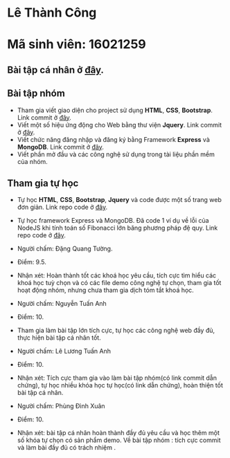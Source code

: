 # Lê Thành Công
# Mã sinh viên: 16021259

## Bài tập cá nhân ở [đây](https://github.com/kedumuc1712/INT2208-2-2018/tree/master/LeThanhCong/Bai%20Tap%20Tuan%206).

## Bài tập nhóm
- Tham gia viết giao diện cho project sử dụng **HTML**, **CSS**, **Bootstrap**. Link commit ở [đây](https://github.com/ACD-Team/INT2208-2-2018/commit/51cb733fa3b5a4985eaf507bc9c0c2d572589999).
- Viết một số hiệu ứng động cho Web bằng thư viện **Jquery**. Link commit ở [đây](https://github.com/ACD-Team/INT2208-2-2018/commit/51cb733fa3b5a4985eaf507bc9c0c2d572589999).
- Viết chức năng đăng nhập và đăng ký bằng Framework **Express** và **MongoDB**. Link commit ở [đây](https://github.com/ACD-Team/INT2208-2-2018/commit/d99d8917d59c0ee39101f0637172a08cb9ed9a2f).
- Viết phần mở đầu và các công nghệ sử dụng trong tài liệu phần mềm của nhóm.

## Tham gia tự học
- Tự học **HTML**, **CSS**, **Bootstrap**, **Jquery** và code được một số trang web đơn giản. Link repo code ở [đây](https://github.com/kedumuc1712/web).
- Tự học framework Express và MongoDB. Đã code 1 ví dụ về lỗi của NodeJS khi tính toán số Fibonacci lớn băng phương pháp đệ quy. Link repo code ở [đây](https://github.com/kedumuc1712/NodeJS-Fibonacci).

- Người chấm: Đặng Quang Tường.
- Điểm: 9.5.
- Nhận xét: Hoàn thành tốt các khoá học yêu cầu, tích cực tìm hiểu các khoá học tuỳ chọn và có các file demo công nghệ tự chọn, tham gia tốt hoạt động nhóm, nhưng chưa tham gia dịch tóm tắt khoá học.

- Người chấm: Nguyễn Tuấn Anh
- Điểm: 10.
- Tham gia làm bài tập lớn tích cực, tự học các công nghệ web đầy đủ, thực hiện bài tập cá nhân tốt.


- Người chấm: Lê Lương Tuấn Anh
- Điểm: 10.
- Nhận xét: Tích cực tham gia vào làm bài tập nhóm(có link commit dẫn chứng), tự học nhiều khóa học tự học(có link dẫn chứng), hoàn thiện tốt bài tập cá nhân.

- Người chấm: Phùng Đình Xuân
- Điểm: 10.
- Nhận xét: bài tập cá nhân hoàn thành đầy đủ yêu cầu và học thêm một số khóa tự chọn có sản phẩm demo. Về bài tập nhóm : tích cực commit và làm bài đầy đủ có trách nhiệm .

